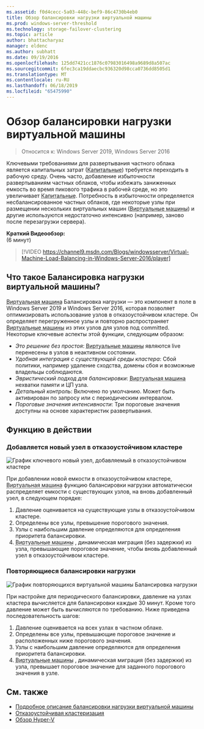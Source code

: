 ```yaml
---
ms.assetid: f0d4cecc-5a03-448c-bef9-86c4730b4eb0
title: Обзор балансировки нагрузки виртуальной машины
ms.prod: windows-server-threshold
ms.technology: storage-failover-clustering
ms.topic: article
author: bhattacharyaz
manager: eldenc
ms.author: subhatt
ms.date: 09/19/2016
ms.openlocfilehash: 125dd7421cc1876c07983016498a9689d8a507ac
ms.sourcegitcommit: 6fec3ca19ddaecbc936320d98cca0736dd8505d1
ms.translationtype: MT
ms.contentlocale: ru-RU
ms.lasthandoff: 06/18/2019
ms.locfileid: "65475990"
---
```

# <a name="virtual-machine-load-balancing-overview"></a>Обзор балансировки нагрузки виртуальной машины

> Относится к: Windows Server 2019, Windows Server 2016

Ключевыми требованиями для развертывания частного облака является капитальных затрат (<abbr title="капитальных затрат">Капитальные</abbr>) требуется переходить в рабочую среду. Очень часто, добавление избыточности развертываниям частных облаков, чтобы избежать заниженных емкость во время пикового трафика в рабочей среде, но это увеличивает <abbr title="капитальных затрат">Капитальные</abbr>. Потребность в избыточности определяется несбалансированное частных облаков, где некоторые узлы при размещении нескольких виртуальных машин (<abbr title="виртуальных машин">Виртуальные машины</abbr>) и другие используются недостаточно интенсивно (например, заново после перезагрузки сервера).

<strong>Краткий Видеообзор:</strong><br>(6 минут)<br>
> [!VIDEO https://channel9.msdn.com/Blogs/windowsserver/Virtual-Machine-Load-Balancing-in-Windows-Server-2016/player]

## <a id="what-is-vm-load-balancing"></a>Что такое Балансировка нагрузки виртуальной машины?
<abbr title="Виртуальной машины">Виртуальная машина</abbr> Балансировка нагрузки — это компонент в поле в Windows Server 2019 и Windows Server 2016, которая позволяет оптимизировать использование узлов в отказоустойчивом кластере. Он определяет перегруженное узлы и повторно распространяет <abbr title="виртуальных машин">Виртуальные машины</abbr> из этих узлов для узлов под committed. Некоторые ключевые аспекты этой функции, следующим образом:

* *Это решение без простоя*: <abbr title="Виртуальные машины">Виртуальные машины</abbr> являются live перенесены в узлов в неактивном состоянии.
* *Удобная интеграция с существующей среды кластера*: Сбой политики, например удаление сходства, домены сбоя и возможные владельцы соблюдаются.
* *Эвристический подход для балансировки*: <abbr title="Виртуальной машины">Виртуальная машина</abbr> нехватки памяти и ЦП узла.
* *Детальный контроль*: Включено по умолчанию. Может быть активирован по запросу или с периодическим интервалом.
* *Пороговые значения интенсивности*: Три пороговые значения доступны на основе характеристик развертывания.

## <a id="feature-in-action"></a>Функцию в действии
### <a id="new-node-added"></a>Добавляется новый узел в отказоустойчивом кластере
![График ключевого новый узел, добавляемый в отказоустойчивом кластере](media/vm-load-balancing/overview-VM-load-balancing-1.png)

При добавлении новой емкости в отказоустойчивом кластере, <abbr title="виртуальной машины">Виртуальная машина</abbr> функцию балансировки нагрузки автоматически распределяет емкости с существующих узлов, на вновь добавленный узел, в следующем порядке:

1. Давление оценивается на существующие узлы в отказоустойчивом кластере.
2. Определены все узлы, превышение порогового значения.
3. Узлы с наибольшим давление определяются для определения приоритета балансировки.
4. <abbr title="Виртуальные машины">Виртуальные машины</abbr> , динамическая миграция (без задержки) из узла, превышающие пороговое значение, чтобы вновь добавленный узел в отказоустойчивом кластере.

### <a id="recurring-load-balancing"></a>Повторяющиеся балансировки нагрузки
![График повторяющихся виртуальной машины Балансировка нагрузки](media/vm-load-balancing/overview-VM-load-balancing-2.png)

При настройке для периодического балансировки, давление на узлах кластера вычисляется для балансировки каждые 30 минут. Кроме того давление может быть вычисляются по требованию. Ниже приведена последовательность шагов:

1. Давление оценивается на всех узлах в частном облаке.
2. Определены все узлы, превышающие пороговое значение и расположенных ниже порогового значения.
3. Узлы с наибольшим давление определяются для определения приоритета балансировки.
4. <abbr title="Виртуальные машины">Виртуальные машины</abbr> , динамическая миграция (без задержки) из узла, превышает пороговое значение для заданного порогового значения в узле.

## <a name="see-also"></a>См. также
* [Подробное описание балансировки нагрузки виртуальной машины](vm-load-balancing-deep-dive.md)
* [Отказоустойчивая кластеризация](failover-clustering-overview.md)
* [Обзор Hyper-V](../virtualization/hyper-v/Hyper-V-on-Windows-Server.md)
